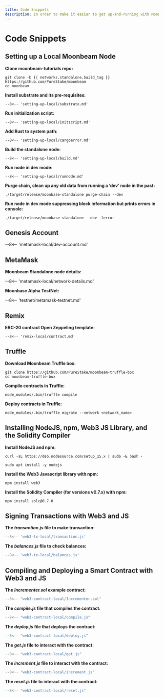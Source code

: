 ```yaml
---
title: Code Snippets
description: In order to make it easier to get up-and-running with Moonbeam, here are some code snippets for each of the tutorials we’ve created.
---
```


# Code Snippets
## Setting up a Local Moonbeam Node
**Clone moonbeam-tutorials repo:**
```
git clone -b {{ networks.standalone.build_tag }} https://github.com/PureStake/moonbeam
cd moonbeam
```

**Install substrate and its pre-requisites:**
```
--8<-- 'setting-up-local/substrate.md'
```

**Run initialization script:**
```
--8<-- 'setting-up-local/initscript.md'
```

**Add Rust to system path:**
```
--8<-- 'setting-up-local/cargoerror.md'
```

**Build the standalone node:**
```
--8<-- 'setting-up-local/build.md'
```

**Run node in dev mode:**
```
--8<-- 'setting-up-local/runnode.md'
```

**Purge chain, clean up any old data from running a ‘dev’ node in the past:** 
```
./target/release/moonbase-standalone purge-chain --dev
```

**Run node in dev mode suppressing block information but prints errors in console:**
```	
./target/release/moonbase-standalone --dev -lerror
```

## Genesis Account
--8<-- 'metamask-local/dev-account.md'

## MetaMask
**Moonbeam Standalone node details:**

--8<-- 'metamask-local/network-details.md'

**Moonbase Alpha TestNet:**

--8<-- 'testnet/metamask-testnet.md'

## Remix
**ERC-20 contract Open Zeppeling template:**
```solidity
--8<-- 'remix-local/contract.md'
```

## Truffle
**Download Moonbeam Truffle box:**
```
git clone https://github.com/PureStake/moonbeam-truffle-box
cd moonbeam-truffle-box
``` 

**Compile contracts in Truffle:**
```
node_modules/.bin/truffle compile
```

**Deploy contracts in Truffle:**
```
node_modules/.bin/truffle migrate --network <network_name>
```

## Installing NodeJS, npm, Web3 JS Library, and the Solidity Compiler
**Install NodeJS and npm:**
```
curl -sL https://deb.nodesource.com/setup_15.x | sudo -E bash -
```
```
sudo apt install -y nodejs
```

**Install the Web3 Javascript library with npm:**
```
npm install web3
```

**Install the Solidity Compiler (for versions v0.7.x) with npm:**
```pypy
npm install solc@0.7.0
```

## Signing Transactions with Web3 and JS
**The _transaction.js_ file to make transaction:**
```js
--8<-- 'web3-tx-local/transaction.js'
```

**The _balances.js_ file to check balances:**
```js
--8<-- 'web3-tx-local/balances.js'
```

## Compiling and Deploying a Smart Contract with Web3 and JS
**The _Incrementer.sol_ example contract:**
```js
--8<-- "web3-contract-local/Incrementer.sol"
```

**The _compile.js_ file that compiles the contract:**
```js
--8<-- "web3-contract-local/compile.js"
```

**The _deploy.js_ file that deploys the contract:**
```js
--8<-- "web3-contract-local/deploy.js"
```

**The _get.js_ file to interact with the contract:**
```js
--8<-- "web3-contract-local/get.js"
```

**The _increment.js_ file  to interact with the contract:**
```js
--8<-- "web3-contract-local/increment.js"
```

**The _reset.js_ file  to interact with the contract:**
```js
--8<-- "web3-contract-local/reset.js"
```
